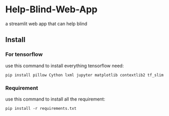 # Help-Blind-Web-App
a streamlit web app that can help blind

## Install

### For tensorflow
use this command to install everything tensorflow need:
```
pip install pillow Cython lxml jupyter matplotlib contextlib2 tf_slim
```
### Requirement
use this command to install all the requirement:
```
pip install -r requirements.txt
```
